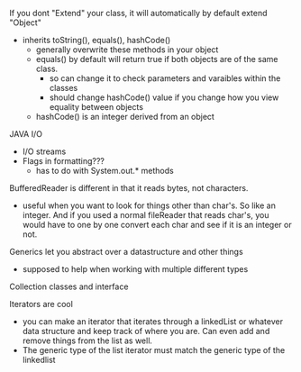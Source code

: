 If you dont "Extend" your class, it will automatically by default extend "Object"
- inherits toString(), equals(), hashCode()
    - generally overwrite these methods in your object
    - equals() by default will return true if both objects are of the same class. 
        - so can change it to check parameters and varaibles within the classes
        - should change hashCode() value if you change how you view equality between objects 
    - hashCode() is an integer derived from an object

JAVA I/O

- I/O streams
- Flags in formatting???
    - has to do with System.out.* methods


BufferedReader is different in that it reads bytes, not characters.
- useful when you want to look for things other than char's. So like an integer. And if you used a normal fileReader that reads char's, you would have to one by one convert each char and see if it is an integer or not.

Generics let you abstract over a datastructure and other things
- supposed to help when working with multiple different types


Collection classes and interface 

Iterators are cool
- you can make an iterator that iterates through a linkedList or whatever data structure and keep track of where you are. Can even add and remove things from the list as well. 
- The generic type of the list iterator must match the generic type of the linkedlist